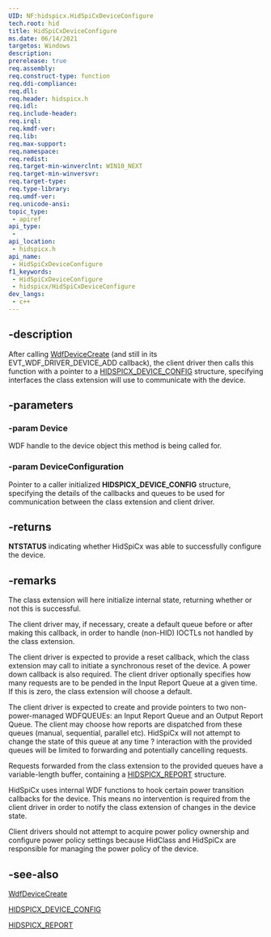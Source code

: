 ```yaml
---
UID: NF:hidspicx.HidSpiCxDeviceConfigure
tech.root: hid
title: HidSpiCxDeviceConfigure
ms.date: 06/14/2021
targetos: Windows
description: 
prerelease: true
req.assembly: 
req.construct-type: function
req.ddi-compliance: 
req.dll: 
req.header: hidspicx.h
req.idl: 
req.include-header: 
req.irql: 
req.kmdf-ver: 
req.lib: 
req.max-support: 
req.namespace: 
req.redist: 
req.target-min-winverclnt: WIN10_NEXT
req.target-min-winversvr: 
req.target-type: 
req.type-library: 
req.umdf-ver: 
req.unicode-ansi: 
topic_type:
 - apiref
api_type:
 - 
api_location:
 - hidspicx.h
api_name:
 - HidSpiCxDeviceConfigure
f1_keywords:
 - HidSpiCxDeviceConfigure
 - hidspicx/HidSpiCxDeviceConfigure
dev_langs:
 - c++
---
```


## -description

After calling [WdfDeviceCreate](../wdfdevice/nf-wdfdevice-wdfdevicecreate.md) (and still in its EVT_WDF_DRIVER_DEVICE_ADD callback), the client driver then calls this function with a pointer to a [HIDSPICX_DEVICE_CONFIG](ns-hidspicx-hidspicx_device_config.md) structure, specifying interfaces the class extension will use to communicate with the device.

## -parameters

### -param Device

WDF handle to the device object this method is being called for.

### -param DeviceConfiguration

Pointer to a caller initialized **HIDSPICX_DEVICE_CONFIG** structure, specifying the details of the callbacks and queues to be used for communication between the class extension and client driver.

## -returns

**NTSTATUS** indicating whether HidSpiCx was able to successfully configure the device.

## -remarks

The class extension will here initialize internal state, returning whether or not this is successful.

The client driver may, if necessary, create a default queue before or after making this callback, in order to handle (non-HID) IOCTLs not handled by the class extension.

The client driver is expected to provide a reset callback, which the class extension may call to initiate a synchronous reset of the device. A power down callback is also required. The client driver optionally specifies how many requests are to be pended in the Input Report Queue at a given time. If this is zero, the class extension will choose a default.

The client driver is expected to create and provide pointers to two non-power-managed WDFQUEUEs: an Input Report Queue and an Output Report Queue. The client may choose how reports are dispatched from these queues (manual, sequential, parallel etc). HidSpiCx will not attempt to change the state of this queue at any time ? interaction with the provided queues will be limited to forwarding and potentially cancelling requests.

Requests forwarded from the class extension to the provided queues have a variable-length buffer, containing a [HIDSPICX_REPORT](ns-hidspicx-hidspicx_report.md) structure.

HidSpiCx uses internal WDF functions to hook certain power transition callbacks for the device. This means no intervention is required from the client driver in order to notify the class extension of changes in the device state.

Client drivers should not attempt to acquire power policy ownership and configure power policy settings because HidClass and HidSpiCx are responsible for managing the power policy of the device.

## -see-also

[WdfDeviceCreate](../wdfdevice/nf-wdfdevice-wdfdevicecreate.md)

[HIDSPICX_DEVICE_CONFIG](ns-hidspicx-hidspicx_device_config.md)

[HIDSPICX_REPORT](ns-hidspicx-hidspicx_report.md)
